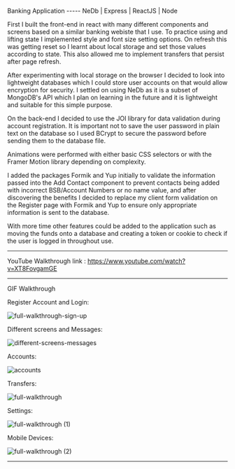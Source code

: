 Banking Application ----- 
NeDb | Express | ReactJS | Node

First I built the front-end in react with many different components and screens based on a similar banking webiste that I use.  To practice using and lifting state I implemented style and  font size setting options.  On refresh this was getting reset so I learnt about local storage and set those values according to state.  This also allowed me to implement transfers that persist after page refresh.

After experimenting with local storage on the browser I decided to look into lightweight databases which I could store user accounts on that would allow encryption for security.  I settled on using NeDb as it is a subset of MongoDB's API which I plan on learning in the future and it is lightweight and suitable for this simple purpose.

On the back-end I decided to use the JOI library for data validation during account registration.  It is important not to save the user password in plain text on the database so I used BCrypt to secure the password before sending them to the database file.

Animations were performed with either basic CSS selectors or with the Framer Motion library depending on complexity.  

I added the packages Formik and Yup initially to validate the information passed into the Add Contact component to prevent contacts being added with incorrect BSB/Account Numbers or no name value, and after discovering the benefits I decided to replace my client form validation on the Register page with Formik and Yup to ensure only appropriate information is sent to the database.

With more time other features could be added to the application such as moving the funds onto a database and creating a token or cookie to check if the user is logged in throughout use.

-----------------------------------------------------------------------------------

YouTube Walkthrough link : https://www.youtube.com/watch?v=XT8FovgamGE

-----------------------------------------------------------------------------------

GIF Walkthrough

Register Account and Login:

![full-walkthrough-sign-up](https://user-images.githubusercontent.com/82207475/123563569-d926ec00-d7f8-11eb-84c3-937ca7d71833.gif)


Different screens and Messages:

![different-screens-messages](https://user-images.githubusercontent.com/82207475/123563573-e217bd80-d7f8-11eb-9be9-12d4054ada9c.gif)


Accounts:

![accounts](https://user-images.githubusercontent.com/82207475/123563583-eb088f00-d7f8-11eb-939d-a6521f7a48b0.gif)


Transfers:

![full-walkthrough](https://user-images.githubusercontent.com/82207475/123563590-f360ca00-d7f8-11eb-98c8-ef521cc39a70.gif)


Settings:

![full-walkthrough (1)](https://user-images.githubusercontent.com/82207475/123563629-299e4980-d7f9-11eb-93c7-ffd03fa4c42a.gif)


Mobile Devices:

![full-walkthrough (2)](https://user-images.githubusercontent.com/82207475/123563703-826de200-d7f9-11eb-8a44-f24ebd46cf27.gif)


-----------------------------------------------------------------------------------
